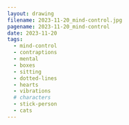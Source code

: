 ```yaml
---
layout: drawing
filename: 2023-11-20_mind-control.jpg
pagename: 2023-11-20_mind-control
date: 2023-11-20
tags:
  - mind-control
  - contraptions
  - mental
  - boxes
  - sitting
  - dotted-lines
  - hearts
  - vibrations
  # characters
  - stick-person
  - cats
---
```

